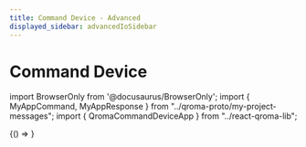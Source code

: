 ```yaml
---
title: Command Device - Advanced
displayed_sidebar: advancedIoSidebar
---
```


# Command Device

import BrowserOnly from '@docusaurus/BrowserOnly';
import { MyAppCommand, MyAppResponse } from "../qroma-proto/my-project-messages";
import { QromaCommandDeviceApp } from "../react-qroma-lib";

<BrowserOnly>
{() =>
  <QromaCommandDeviceApp
    requestMessageType={MyAppCommand}
    responseMessageType={MyAppResponse}
    />
}
</BrowserOnly>
